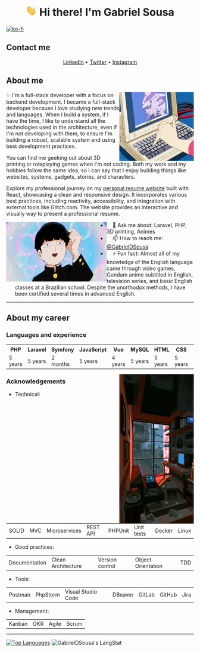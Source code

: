 <!-- Heading -->
<h1 align="center"> <img src="./wave.gif" width="30px" alt="Hand waving"> Hi there! I'm Gabriel Sousa</h1>

<!-- Kofi section -->
[![ko-fi](https://ko-fi.com/img/githubbutton_sm.svg)](https://ko-fi.com/U7U6I8114)

<!-- Contact section -->
<h2>Contact me</h2>
<p align="center">
    <a href="https://www.linkedin.com/in/gabrieldsousa/">LinkedIn</a> •
    <a href="https://twitter.com/GabsDSousa">Twitter</a> •
    <a href="https://www.instagram.com/GabsDSousa/">Instagram</a>
</p>

<!-- About section -->
<h2>About me</h2>
<img align="right" alt="A drawing in anime style of a hand typing on a keyboard, showing a Gundam on the screen" src="./laptop.gif" width="200" height="185" />
<p>✨ I'm a full-stack developer with a focus on backend development. I became a full-stack developer because I love studying new trends and languages. When I build a system, if I have the time, I like to understand all the technologies used in the architecture, even if I'm not developing with them, to ensure I'm building a robust, scalable system and using best development practices.</p>
<p>You can find me geeking out about 3D printing or roleplaying games when I'm not coding. Both my work and my hobbies follow the same idea, so I can say that I enjoy building things like websites, systems, gadgets, stories, and characters.</p>

<p>Explore my professional journey on my <a href="https://gabrieldsousa.glitch.me">personal resume website</a> built with React, showcasing a clean and responsive design. It incorporates various best practices, including reactivity, accessibility, and integration with external tools like Glitch.com. The website provides an interactive and visually way to present a professional resume.</p>

<img align="left" alt="A drawing in anime style of a young guy smiling" src="./smiling.gif" width="270" height="160"/>
<ul>
    <li>&nbsp;&nbsp;&nbsp;&nbsp;💬 Ask me about: Laravel, PHP, 3D printing, Animes</li>
    <li>&nbsp;&nbsp;&nbsp;&nbsp;📫 How to reach me: <a href="https://www.linkedin.com/in/gabrieldsousa/">@GabrielDSousa</a></li>
    <li>&nbsp;&nbsp;&nbsp;&nbsp;⚡ Fun fact: Almost all of my knowledge of the English language came through video games, Gundam anime subtitled in English, television series, and basic English classes at a Brazilian school. Despite the unorthodox methods, I have been certified several times in advanced English.</li>
</ul>
<!-- About section: END -->

<!-- Career section -->
---
<h2>About my career</h2>
<h3>Languages and experience</h3>

<table>
    <tr>
        <th>PHP</th>
        <th>Laravel</th>
        <th>Symfony</th>
        <th>JavaScript</th>
        <th>Vue</th>
        <th>MySQL</th>
        <th>HTML</th>
        <th>CSS</th>
        <th>Git</th>
    </tr>
    <tr>
        <td>5 years</td>
        <td>5 years</td>
        <td>2 months</td>
        <td>5 years</td>
        <td>4 years</td>
        <td>5 years</td>
        <td>5 years</td>
        <td>5 years</td>
        <td>5 years</td>
    </tr>
</table>

<img align="right" alt="A messy room with some electronics and a view of a rainy day outside" src="./room.gif" width="200" height="400" />

<h3>Acknowledgements</h3>

<ul>
    <li>Technical:</li>
</ul>
<table>
    <tr>
        <td>SOLID</td>
        <td>MVC</td>
        <td>Microservices</td>
        <td>REST API</td>
        <td>PHPUnit</td>
        <td>Unit tests</td>
        <td>Docker</td>
        <td>Linux</td>
    </tr>
</table>
<ul>
    <li>Good practices:</li>
</ul>
<table>
    <tr>
        <td>Documentation</td>
        <td>Clean Architecture</td>
        <td>Version control</td>
        <td>Object Orientation</td>
        <td>TDD</td>
    </tr>
</table>
    <ul>
        <li>Tools:</li>
    </ul>
<table>
    <tr>
        <td>Postman</td>
        <td>PhpStorm</td>
        <td>Visual Studio Code</td>
        <td>DBeaver</td>
        <td>GitLab</td>
        <td>GitHub</td>
        <td>Jira</td>
    </tr>
</table>
    <ul>
        <li>Management:</li>
    </ul>
<table>
    <tr>
        <td>Kanban</td>
        <td>OKR</td>
        <td>Agile</td>
        <td>Scrum</td>
    </tr>
</table>

<!-- GitHub section -->
---
[![Top Languages](https://github-readme-stats.vercel.app/api/top-langs/?username=GabrielDSousa)](https://github.com/GabrielDSousa)
<img src="https://github-readme-streak-stats.herokuapp.com/?user=GabrielDSousa" alt="GabrielDSousa's LangStat" width="600px" />
<!-- GitHub section: END -->

<!-- THE END -->
